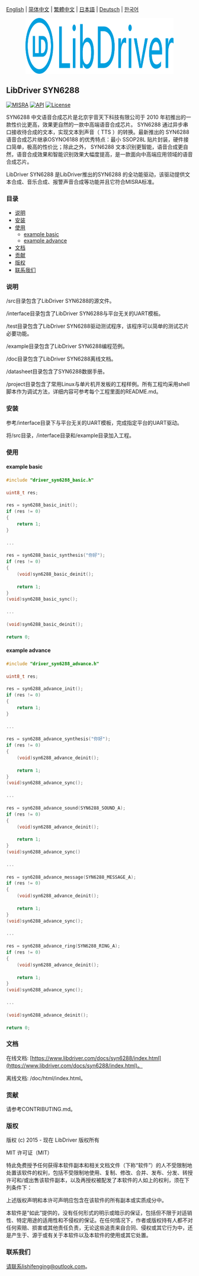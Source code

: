 [English](/README.md) | [ 简体中文](/README_zh-Hans.md) | [繁體中文](/README_zh-Hant.md) | [日本語](/README_ja.md) | [Deutsch](/README_de.md) | [한국어](/README_ko.md)

<div align=center>
<img src="/doc/image/logo.svg" width="400" height="150"/>
</div>

## LibDriver SYN6288

[![MISRA](https://img.shields.io/badge/misra-compliant-brightgreen.svg)](/misra/README.md) [![API](https://img.shields.io/badge/api-reference-blue.svg)](https://www.libdriver.com/docs/syn6288/index.html) [![License](https://img.shields.io/badge/license-MIT-brightgreen.svg)](/LICENSE)

 SYN6288 中文语音合成芯片是北京宇音天下科技有限公司于 2010 年初推出的一款性价比更高，效果更自然的一款中高端语音合成芯片。 SYN6288 通过异步串口接收待合成的文本，实现文本到声音（ TTS ）的转换。最新推出的 SYN6288 语音合成芯片继承OSYNO6188 的优秀特点：最小 SSOP28L 贴片封装，硬件接口简单，极高的性价比；除此之外， SYN6288 文本识别更智能，语音合成更自然，语音合成效果和智能识别效果大幅度提高，是一款面向中高端应用领域的语音合成芯片。

LibDriver SYN6288 是LibDriver推出的SYN6288 的全功能驱动，该驱动提供文本合成、音乐合成、报警声音合成等功能并且它符合MISRA标准。

### 目录

  - [说明](#说明)
  - [安装](#安装)
  - [使用](#使用)
    - [example basic](#example-basic)
    - [example advance](#example-advance)
  - [文档](#文档)
  - [贡献](#贡献)
  - [版权](#版权)
  - [联系我们](#联系我们)

### 说明

/src目录包含了LibDriver SYN6288的源文件。

/interface目录包含了LibDriver SYN6288与平台无关的UART模板。

/test目录包含了LibDriver SYN6288驱动测试程序，该程序可以简单的测试芯片必要功能。

/example目录包含了LibDriver SYN6288编程范例。

/doc目录包含了LibDriver SYN6288离线文档。

/datasheet目录包含了SYN6288数据手册。

/project目录包含了常用Linux与单片机开发板的工程样例。所有工程均采用shell脚本作为调试方法，详细内容可参考每个工程里面的README.md。

### 安装

参考/interface目录下与平台无关的UART模板，完成指定平台的UART驱动。

将/src目录，/interface目录和/example目录加入工程。

### 使用

#### example basic

```C
#include "driver_syn6288_basic.h"

uint8_t res;

res = syn6288_basic_init();
if (res != 0)
{
    return 1;
}

...

res = syn6288_basic_synthesis("你好");
if (res != 0)
{
    (void)syn6288_basic_deinit();

    return 1;
}
(void)syn6288_basic_sync();

...

(void)syn6288_basic_deinit();

return 0;
```

#### example advance

```C
#include "driver_syn6288_advance.h"

uint8_t res;

res = syn6288_advance_init();
if (res != 0)
{
    return 1;
}

...

res = syn6288_advance_synthesis("你好");
if (res != 0)
{
    (void)syn6288_advance_deinit();

    return 1;
}
(void)syn6288_advance_sync();

...

res = syn6288_advance_sound(SYN6288_SOUND_A);
if (res != 0)
{
    (void)syn6288_advance_deinit();

    return 1;
}
(void)syn6288_advance_sync()    

...
    
res = syn6288_advance_message(SYN6288_MESSAGE_A);
if (res != 0)
{
    (void)syn6288_advance_deinit();

    return 1;
}
(void)syn6288_advance_sync();

...

res = syn6288_advance_ring(SYN6288_RING_A);
if (res != 0)
{
    (void)syn6288_advance_deinit();

    return 1;
}
(void)syn6288_advance_sync();

...
    
(void)syn6288_advance_deinit();

return 0;
```

### 文档

在线文档: [https://www.libdriver.com/docs/syn6288/index.html](https://www.libdriver.com/docs/syn6288/index.html)。

离线文档: /doc/html/index.html。

### 贡献

请参考CONTRIBUTING.md。

### 版权

版权 (c) 2015 - 现在 LibDriver 版权所有

MIT 许可证（MIT）

特此免费授予任何获得本软件副本和相关文档文件（下称“软件”）的人不受限制地处置该软件的权利，包括不受限制地使用、复制、修改、合并、发布、分发、转授许可和/或出售该软件副本，以及再授权被配发了本软件的人如上的权利，须在下列条件下：

上述版权声明和本许可声明应包含在该软件的所有副本或实质成分中。

本软件是“如此”提供的，没有任何形式的明示或暗示的保证，包括但不限于对适销性、特定用途的适用性和不侵权的保证。在任何情况下，作者或版权持有人都不对任何索赔、损害或其他责任负责，无论这些追责来自合同、侵权或其它行为中，还是产生于、源于或有关于本软件以及本软件的使用或其它处置。

### 联系我们

请联系lishifenging@outlook.com。
